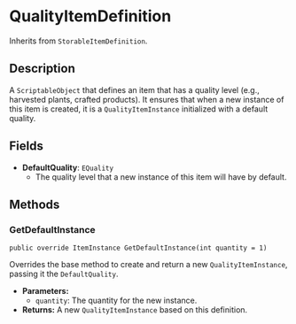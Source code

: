 # QualityItemDefinition

Inherits from `StorableItemDefinition`.

## Description

A `ScriptableObject` that defines an item that has a quality level (e.g., harvested plants, crafted products). It ensures that when a new instance of this item is created, it is a `QualityItemInstance` initialized with a default quality.

## Fields

-   **DefaultQuality**: `EQuality`
    -   The quality level that a new instance of this item will have by default.

## Methods

### GetDefaultInstance
`public override ItemInstance GetDefaultInstance(int quantity = 1)`

Overrides the base method to create and return a new `QualityItemInstance`, passing it the `DefaultQuality`.

-   **Parameters:**
    -   `quantity`: The quantity for the new instance.
-   **Returns:** A new `QualityItemInstance` based on this definition.
